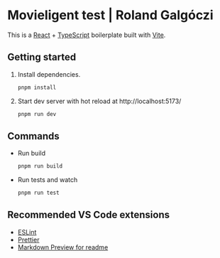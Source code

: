# Movieligent test | Roland Galgóczi

This is a [React](https://reactjs.org) + [TypeScript](https://www.typescriptlang.org/) boilerplate built with [Vite](https://vitejs.dev).

## Getting started

1. Install dependencies.

   ```bash
   pnpm install
   ```

2. Start dev server with hot reload at http://localhost:5173/
   ```bash
   pnpm run dev
   ```

## Commands

- Run build 
  ```bash
  pnpm run build
  ```
- Run tests and watch
  ```bash
  pnpm run test
  ```

## Recommended VS Code extensions

- [ESLint](https://marketplace.visualstudio.com/items?itemName=dbaeumer.vscode-eslint)
- [Prettier](https://marketplace.visualstudio.com/items?itemName=esbenp.prettier-vscode)
- [Markdown Preview for readme](https://marketplace.visualstudio.com/items?itemName=shd101wyy.markdown-preview-enhanced)